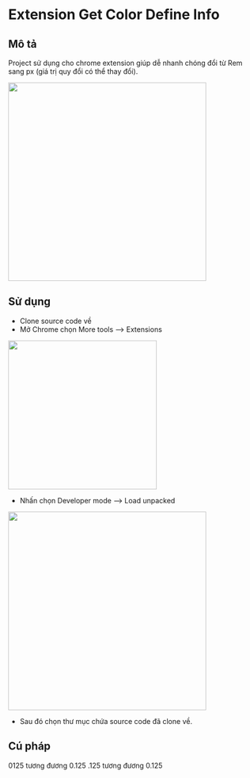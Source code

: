 # Extension Get Color Define Info

## Mô tả
Project sử dụng cho chrome extension giúp dễ nhanh chóng đổi từ Rem sang px (giá trị quy đổi có thể thay đổi).

<img src="https://user-images.githubusercontent.com/73534639/182783321-08a3ef63-2126-460b-b464-85f8a67bdba2.png" width="400px" />

## Sử dụng
- Clone source code về
- Mở Chrome chọn More tools --> Extensions

<img src="https://user-images.githubusercontent.com/73534639/180786089-6e9f7489-1c4a-4e7e-8d01-93f96a2624b7.png" width="300px" />

- Nhấn chọn Developer mode --> Load unpacked

<img src="https://user-images.githubusercontent.com/73534639/180787175-3f014e6b-acd7-479f-9a10-a713c2199811.png" width="400px" />

- Sau đó chọn thư mục chứa source code đã clone về.

## Cú pháp
0125 tương đương 0.125
.125 tương đương 0.125
